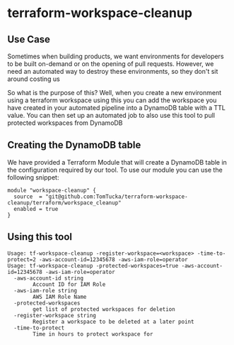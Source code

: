 # terraform-workspace-cleanup


## Use Case

Sometimes when building products, we want environments for developers to be built on-demand or on the opening of pull requests. However, 
we need an automated way to destroy these environments, so they don't sit around costing us $$$$

So what is the purpose of this? Well, when you create a new environment using a terraform workspace using this you can add the workspace you have 
created in your automated pipeline into a DynamoDB table with a TTL value. You can then set up an automated job to also use this tool to 
pull protected workspaces from DynamoDB

## Creating the DynamoDB table

We have provided a Terraform Module that will create a DynamoDB table in the configuration required by our tool. 
To use our module you can use the following snippet:

```
module "workspace-cleanup" {
  source  = "git@github.com:TomTucka/terraform-workspace-cleanup/terraform/workspace_cleanup"
  enabled = true
}
```

## Using this tool

```
Usage: tf-workspace-cleanup -register-workspace=<workspace> -time-to-protect=2 -aws-account-id=12345678 -aws-iam-role=operator
Usage: tf-workspace-cleanup -protected-workspaces=true -aws-account-id=12345678 -aws-iam-role=operator
  -aws-account-id string
    	Account ID for IAM Role
  -aws-iam-role string
    	AWS IAM Role Name
  -protected-workspaces
    	get list of protected workspaces for deletion
  -register-workspace string
    	Register a workspace to be deleted at a later point
  -time-to-protect
        Time in hours to protect workspace for
```
